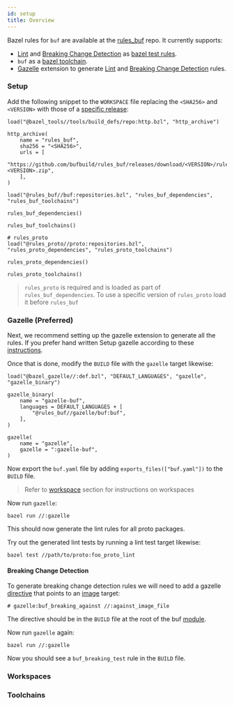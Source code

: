 ```yaml
---
id: setup
title: Overview
---
```


Bazel rules for `buf` are available at the [rules_buf](https://github.com/bufbuild/rules_buf) repo. 
It currently supports:
* [Lint](lint/overview) and [Breaking Change Detection](breaking/overview) 
as [bazel test rules](https://docs.bazel.build/versions/main/skylark/rules.html#executable-rules-and-test-rules).
* `buf` as a [bazel toolchain](https://docs.bazel.build/versions/main/toolchains.html).
* [Gazelle](https://github.com/bazelbuild/bazel-gazelle) extension to generate [Lint](lint/overview) and [Breaking Change Detection](breaking/overview) rules.

### Setup

Add the following snippet to the `WORKSPACE` file replacing the `<SHA256>` and `<VERSION>` with those of a [specific release](https://github.com/bufbuild/rules_buf/releases):
```starlark
load("@bazel_tools//tools/build_defs/repo:http.bzl", "http_archive")

http_archive(
    name = "rules_buf",
    sha256 = "<SHA256>",
    urls = [        
        "https://github.com/bufbuild/rules_buf/releases/download/<VERSION>/rules_go-<VERSION>.zip",
    ],
)

load("@rules_buf//buf:repositories.bzl", "rules_buf_dependencies", "rules_buf_toolchains")

rules_buf_dependencies()

rules_buf_toolchains()

# rules_proto
load("@rules_proto//proto:repositories.bzl", "rules_proto_dependencies", "rules_proto_toolchains")

rules_proto_dependencies()

rules_proto_toolchains()
```
> `rules_proto` is required and is loaded as part of `rules_buf_dependencies`.
> To use a specific version of `rules_proto` load it before `rules_buf`

### Gazelle (Preferred)

Next, we recommend setting up the gazelle extension to generate all the rules. If you prefer hand written  Setup gazelle according to these [instructions](https://github.com/bazelbuild/bazel-gazelle#setup).

Once that is done, modify the `BUILD` file with the `gazelle` target likewise:
```starlark
load("@bazel_gazelle//:def.bzl", "DEFAULT_LANGUAGES", "gazelle", "gazelle_binary")

gazelle_binary(
    name = "gazelle-buf",    
    languages = DEFAULT_LANGUAGES + [
        "@rules_buf//gazelle/buf:buf",
    ],
)

gazelle(
    name = "gazelle",
    gazelle = ":gazelle-buf",
)
```

Now export the `buf.yaml` file by adding `exports_files(["buf.yaml"])` to the `BUILD` file.
> Refer to [workspace](#workspace) section for instructions on workspaces

Now run `gazelle`:

```terminal
bazel run //:gazelle
```

This should now generate the lint rules for all proto packages.

Try out the generated lint tests by running a lint test target likewise:
```terminal
bazel test //path/to/proto:foo_proto_lint
```

#### Breaking Change Detection

To generate breaking change detection rules we will need to add a gazelle [directive](https://github.com/bazelbuild/bazel-gazelle#directives) that points to an [image](/reference/images) target:
```starlark
# gazelle:buf_breaking_against //:against_image_file
```
The directive should be in the `BUILD` file at the root of the buf [module](bsr/overview#module).

Now run `gazelle` again:
```terminal
bazel run //:gazelle
```

Now you should see a `buf_breaking_test` rule in the `BUILD` file.

### Workspaces

### Toolchains

